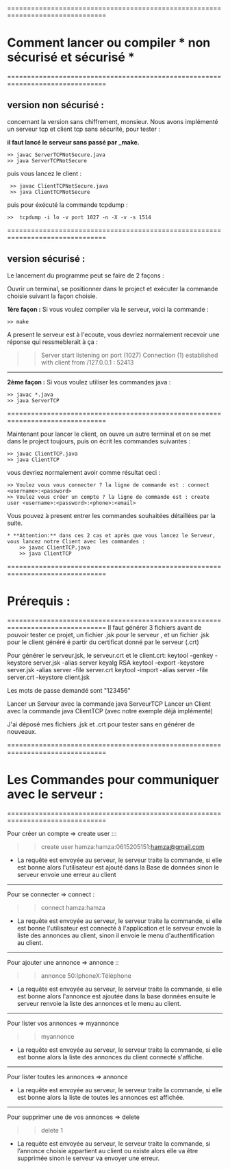 ===============================================================================

# Comment lancer ou compiler * non sécurisé et sécurisé *

===============================================================================
## version non sécurisé :
concernant la version sans chiffrement, monsieur. Nous avons implémenté un serveur tcp et client tcp sans sécurité, pour tester : 

**il faut lancé le serveur sans passé par _make.**

  ```
>> javac ServerTCPNotSecure.java
  >> java ServerTCPNotSecure
```

puis vous lancez le client : 
 
```
 >> javac ClientTCPNotSecure.java
 >> java ClientTCPNotSecure
```

puis pour éxécuté la commande tcpdump : 

`>>  tcpdump -i lo -v port 1027 -n -X -v -s 1514`

===============================================================================
## version sécurisé :

Le lancement du programme peut se faire de 2 façons :

Ouvrir un terminal, se positionner dans le project et exécuter la commande choisie suivant la façon choisie.

**1ère façon :** Si vous voulez compiler via le serveur, voici la commande : 

    >> make

A present le serveur est à l'ecoute, vous devriez normalement recevoir une réponse qui ressmeblerait à  ça : 

>> Server start listening on port (1027)
>> Connection (1) established with client from /127.0.0.1 : 52413

-------------------------------------------------------------------------------

**2ème façon :** Si vous voulez utiliser les commandes java :

    >> javac *.java
    >> java ServerTCP 
    
===============================================================================

Maintenant pour lancer le client, on ouvre un autre terminal et on se met dans le project toujours, puis on écrit les commandes suivantes :

    >> javac ClientTCP.java
    >> java ClientTCP

vous devriez normalement avoir comme résultat ceci :

```
>> Voulez vous vous connecter ? la ligne de commande est : connect <username>:<password>
>> Voulez vous créer un compte ? la ligne de commande est : create user <username>:<password>:<phone>:<email>
```

Vous pouvez à present entrer les commandes souhaitées détaillées par la suite.

    * **Attention:** dans ces 2 cas et après que vous lancez le Serveur, vous lancez notre Client avec les commandes : 
        >> javac ClientTCP.java
        >> java ClientTCP
    
===============================================================================

# Prérequis :

===============================================================================
Il faut générer 3 fichiers avant de pouvoir tester ce projet, un fichier .jsk pour le serveur
, et un fichier .jsk pour le client généré é partir du certificat donné par le serveur (.crt)

Pour générer le serveur.jsk, le serveur.crt et le client.crt:
keytool -genkey -keystore server.jsk -alias server keyalg RSA 
keytool -export -keystore server.jsk -alias server -file server.crt 
keytool -import -alias server -file server.crt -keystore client.jsk

Les mots de passe demandé sont "123456"

Lancer un Serveur avec la commande java ServeurTCP
Lancer un Client avec la commande java ClientTCP (avec notre exemple déjà implémenté)

J'ai déposé mes fichiers .jsk et .crt pour tester sans en générer de nouveaux.

===============================================================================

# Les Commandes pour communiquer avec le serveur :

===============================================================================

Pour créer un compte => create user <username>:<password>:<phone>:<email> 
>> create user hamza:hamza:0615205151:hamza@gmail.com
+ La requête est envoyée au serveur, le serveur traite la commande, si elle est bonne alors l'utilisateur est ajouté dans la Base de données sinon le serveur envoie une erreur au client
-----------------------------------------------------------------------------------------------------------------
Pour se connecter => connect <username>:<password> 
>> connect hamza:hamza
+ La requête est envoyée au serveur, le serveur traite la commande, si elle est bonne l'utilisateur est connecté à l'application et le serveur envoie la liste des annonces au client, sinon il envoie le menu d'authentification au client.
-----------------------------------------------------------------------------------------------------------------
Pour ajouter une annonce => annonce <price>:<description>:<domain>
>> annonce 50:IphoneX:Téléphone
+ La requête est envoyée au serveur, le serveur traite la commande, si elle est bonne alors l'annonce est ajoutée dans la base données ensuite le serveur renvoie la liste des annonces et le menu au client.
-----------------------------------------------------------------------------------------------------------------
Pour lister vos annonces => myannonce
>> myannonce
+ La requête est envoyée au serveur, le serveur traite la commande, si elle est bonne alors la liste des annonces du client connecté s'affiche.
-----------------------------------------------------------------------------------------------------------------
Pour lister toutes les annonces => annonce
+ La requête est envoyée au serveur, le serveur traite la commande, si elle est bonne alors la liste de toutes les annonces est affichée. 

-----------------------------------------------------------------------------------------------------------------
Pour supprimer une de vos annonces => delete <ID-annonce>
>> delete 1
+ La requête est envoyée au serveur, le serveur traite la commande, si l’annonce choisie appartient au client ou existe alors elle va être supprimée sinon le serveur va envoyer une erreur.
